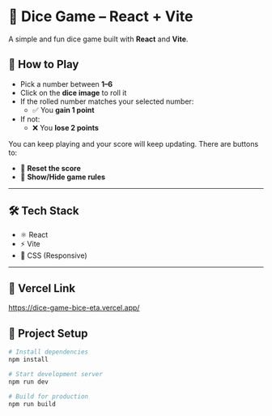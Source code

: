 # 🎲 Dice Game – React + Vite

A simple and fun dice game built with **React** and **Vite**.

## 🚀 How to Play

- Pick a number between **1–6**
- Click on the **dice image** to roll it
- If the rolled number matches your selected number:
  - ✅ You **gain 1 point**
- If not:
  - ❌ You **lose 2 points**

You can keep playing and your score will keep updating. There are buttons to:
- 🔄 **Reset the score**
- 📜 **Show/Hide game rules**

---

## 🛠️ Tech Stack

- ⚛️ React
- ⚡ Vite
- 💅 CSS (Responsive)

---

## 📂 Vercel Link

https://dice-game-bice-eta.vercel.app/

## 📂 Project Setup

```bash
# Install dependencies
npm install

# Start development server
npm run dev

# Build for production
npm run build


